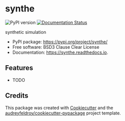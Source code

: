 # synthe

![PyPI version](https://img.shields.io/pypi/v/synthe.svg)
[![Documentation Status](https://readthedocs.org/projects/synthe/badge/?version=latest)](https://synthe.readthedocs.io/en/latest/?version=latest)

synthetic simulation

* PyPI package: https://pypi.org/project/synthe/
* Free software: BSD3 Clause Clear License
* Documentation: https://synthe.readthedocs.io.

## Features

* TODO

## Credits

This package was created with [Cookiecutter](https://github.com/audreyfeldroy/cookiecutter) and the [audreyfeldroy/cookiecutter-pypackage](https://github.com/audreyfeldroy/cookiecutter-pypackage) project template.
